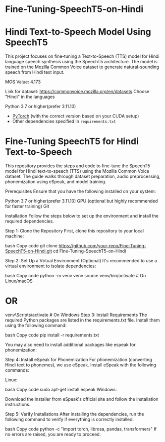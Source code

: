 # Fine-Tuning-SpeechT5-on-Hindi

# Hindi Text-to-Speech Model Using SpeechT5

This project focuses on fine-tuning a Text-to-Speech (TTS) model for Hindi language speech synthesis using the SpeechT5 architecture. The model is trained on the Mozilla Common Voice dataset to generate natural-sounding speech from Hindi text input.

MOS Value: 4.173

Link for dataset: https://commonvoice.mozilla.org/en/datasets
Choose "Hindi" in the languages

Python 3.7 or higher(prefer 3.11.10)
- [PyTorch](https://pytorch.org/get-started/locally/) (with the correct version based on your CUDA setup)
- Other dependencies specified in `requirements.txt`

# Fine-Tuning SpeechT5 for Hindi Text-to-Speech
This repository provides the steps and code to fine-tune the SpeechT5 model for Hindi text-to-speech (TTS) using the Mozilla Common Voice dataset. The guide walks through dataset preparation, audio preprocessing, phonemization using eSpeak, and model training.

Prerequisites
Ensure that you have the following installed on your system:

Python 3.7 or higher(prefer 3.11.10)
GPU (optional but highly recommended for faster training)
Git

Installation
Follow the steps below to set up the environment and install the required dependencies.

Step 1: Clone the Repository
First, clone this repository to your local machine:

bash
Copy code
git clone https://github.com/your-repo/Fine-Tuning-SpeechT5-on-Hindi.git
cd Fine-Tuning-SpeechT5-on-Hindi

Step 2: Set Up a Virtual Environment (Optional)
It's recommended to use a virtual environment to isolate dependencies:

bash
Copy code
python -m venv venv
source venv/bin/activate  # On Linux/macOS
# OR
venv\Scripts\activate      # On Windows
Step 3: Install Requirements
The required Python packages are listed in the requirements.txt file. Install them using the following command:

bash
Copy code
pip install -r requirements.txt

You may also need to install additional packages like espeak for phonemization:

Step 4: Install eSpeak for Phonemization
For phonemization (converting Hindi text to phonemes), we use eSpeak. Install eSpeak with the following commands:

Linux:

bash
Copy code
sudo apt-get install espeak
Windows:

Download the installer from eSpeak's official site and follow the installation instructions.

Step 5: Verify Installations
After installing the dependencies, run the following command to verify if everything is correctly installed:

bash
Copy code
python -c "import torch, librosa, pandas, transformers"
If no errors are raised, you are ready to proceed.
